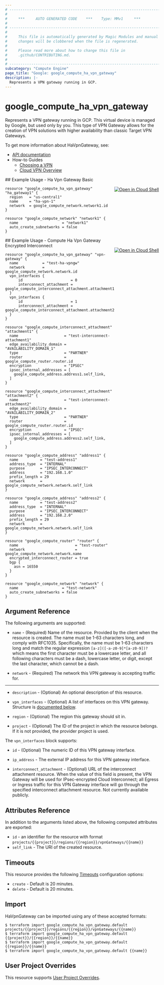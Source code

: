 ```yaml
---
# ----------------------------------------------------------------------------
#
#     ***     AUTO GENERATED CODE    ***    Type: MMv1     ***
#
# ----------------------------------------------------------------------------
#
#     This file is automatically generated by Magic Modules and manual
#     changes will be clobbered when the file is regenerated.
#
#     Please read more about how to change this file in
#     .github/CONTRIBUTING.md.
#
# ----------------------------------------------------------------------------
subcategory: "Compute Engine"
page_title: "Google: google_compute_ha_vpn_gateway"
description: |-
  Represents a VPN gateway running in GCP.
---
```


# google\_compute\_ha\_vpn\_gateway

Represents a VPN gateway running in GCP. This virtual device is managed
by Google, but used only by you. This type of VPN Gateway allows for the creation
of VPN solutions with higher availability than classic Target VPN Gateways.


To get more information about HaVpnGateway, see:

* [API documentation](https://cloud.google.com/compute/docs/reference/rest/v1/vpnGateways)
* How-to Guides
    * [Choosing a VPN](https://cloud.google.com/vpn/docs/how-to/choosing-a-vpn)
    * [Cloud VPN Overview](https://cloud.google.com/vpn/docs/concepts/overview)

<div class = "oics-button" style="float: right; margin: 0 0 -15px">
  <a href="https://console.cloud.google.com/cloudshell/open?cloudshell_git_repo=https%3A%2F%2Fgithub.com%2Fterraform-google-modules%2Fdocs-examples.git&cloudshell_working_dir=ha_vpn_gateway_basic&cloudshell_image=gcr.io%2Fgraphite-cloud-shell-images%2Fterraform%3Alatest&open_in_editor=main.tf&cloudshell_print=.%2Fmotd&cloudshell_tutorial=.%2Ftutorial.md" target="_blank">
    <img alt="Open in Cloud Shell" src="//gstatic.com/cloudssh/images/open-btn.svg" style="max-height: 44px; margin: 32px auto; max-width: 100%;">
  </a>
</div>
## Example Usage - Ha Vpn Gateway Basic


```hcl
resource "google_compute_ha_vpn_gateway" "ha_gateway1" {
  region   = "us-central1"
  name     = "ha-vpn-1"
  network  = google_compute_network.network1.id
}

resource "google_compute_network" "network1" {
  name                    = "network1"
  auto_create_subnetworks = false
}
```
<div class = "oics-button" style="float: right; margin: 0 0 -15px">
  <a href="https://console.cloud.google.com/cloudshell/open?cloudshell_git_repo=https%3A%2F%2Fgithub.com%2Fterraform-google-modules%2Fdocs-examples.git&cloudshell_working_dir=compute_ha_vpn_gateway_encrypted_interconnect&cloudshell_image=gcr.io%2Fgraphite-cloud-shell-images%2Fterraform%3Alatest&open_in_editor=main.tf&cloudshell_print=.%2Fmotd&cloudshell_tutorial=.%2Ftutorial.md" target="_blank">
    <img alt="Open in Cloud Shell" src="//gstatic.com/cloudssh/images/open-btn.svg" style="max-height: 44px; margin: 32px auto; max-width: 100%;">
  </a>
</div>
## Example Usage - Compute Ha Vpn Gateway Encrypted Interconnect


```hcl
resource "google_compute_ha_vpn_gateway" "vpn-gateway" {
  name           = "test-ha-vpngw"
  network        = google_compute_network.network.id
  vpn_interfaces {
      id                      = 0
      interconnect_attachment = google_compute_interconnect_attachment.attachment1.self_link
  }
  vpn_interfaces {
      id                      = 1
      interconnect_attachment = google_compute_interconnect_attachment.attachment2.self_link
  }
}

resource "google_compute_interconnect_attachment" "attachment1" {
  name                     = "test-interconnect-attachment1"
  edge_availability_domain = "AVAILABILITY_DOMAIN_1"
  type                     = "PARTNER"
  router                   = google_compute_router.router.id
  encryption               = "IPSEC"
  ipsec_internal_addresses = [
    google_compute_address.address1.self_link,
  ]
}

resource "google_compute_interconnect_attachment" "attachment2" {
  name                     = "test-interconnect-attachment2"
  edge_availability_domain = "AVAILABILITY_DOMAIN_2"
  type                     = "PARTNER"
  router                   = google_compute_router.router.id
  encryption               = "IPSEC"
  ipsec_internal_addresses = [
    google_compute_address.address2.self_link,
  ]
}

resource "google_compute_address" "address1" {
  name          = "test-address1"
  address_type  = "INTERNAL"
  purpose       = "IPSEC_INTERCONNECT"
  address       = "192.168.1.0"
  prefix_length = 29
  network       = google_compute_network.network.self_link
}

resource "google_compute_address" "address2" {
  name          = "test-address2"
  address_type  = "INTERNAL"
  purpose       = "IPSEC_INTERCONNECT"
  address       = "192.168.2.0"
  prefix_length = 29
  network       = google_compute_network.network.self_link
}

resource "google_compute_router" "router" {
  name                          = "test-router"
  network                       = google_compute_network.network.name
  encrypted_interconnect_router = true
  bgp {
    asn = 16550
  }
}

resource "google_compute_network" "network" {
  name                    = "test-network"
  auto_create_subnetworks = false
}
```

## Argument Reference

The following arguments are supported:


* `name` -
  (Required)
  Name of the resource. Provided by the client when the resource is
  created. The name must be 1-63 characters long, and comply with
  RFC1035.  Specifically, the name must be 1-63 characters long and
  match the regular expression `[a-z]([-a-z0-9]*[a-z0-9])?` which means
  the first character must be a lowercase letter, and all following
  characters must be a dash, lowercase letter, or digit, except the last
  character, which cannot be a dash.

* `network` -
  (Required)
  The network this VPN gateway is accepting traffic for.


- - -


* `description` -
  (Optional)
  An optional description of this resource.

* `vpn_interfaces` -
  (Optional)
  A list of interfaces on this VPN gateway.
  Structure is [documented below](#nested_vpn_interfaces).

* `region` -
  (Optional)
  The region this gateway should sit in.

* `project` - (Optional) The ID of the project in which the resource belongs.
    If it is not provided, the provider project is used.


<a name="nested_vpn_interfaces"></a>The `vpn_interfaces` block supports:

* `id` -
  (Optional)
  The numeric ID of this VPN gateway interface.

* `ip_address` -
  The external IP address for this VPN gateway interface.

* `interconnect_attachment` -
  (Optional)
  URL of the interconnect attachment resource. When the value
  of this field is present, the VPN Gateway will be used for
  IPsec-encrypted Cloud Interconnect; all Egress or Ingress
  traffic for this VPN Gateway interface will go through the
  specified interconnect attachment resource.
  Not currently available publicly.

## Attributes Reference

In addition to the arguments listed above, the following computed attributes are exported:

* `id` - an identifier for the resource with format `projects/{{project}}/regions/{{region}}/vpnGateways/{{name}}`
* `self_link` - The URI of the created resource.


## Timeouts

This resource provides the following
[Timeouts](/docs/configuration/resources.html#timeouts) configuration options:

- `create` - Default is 20 minutes.
- `delete` - Default is 20 minutes.

## Import


HaVpnGateway can be imported using any of these accepted formats:

```
$ terraform import google_compute_ha_vpn_gateway.default projects/{{project}}/regions/{{region}}/vpnGateways/{{name}}
$ terraform import google_compute_ha_vpn_gateway.default {{project}}/{{region}}/{{name}}
$ terraform import google_compute_ha_vpn_gateway.default {{region}}/{{name}}
$ terraform import google_compute_ha_vpn_gateway.default {{name}}
```

## User Project Overrides

This resource supports [User Project Overrides](https://registry.terraform.io/providers/hashicorp/google/latest/docs/guides/provider_reference#user_project_override).

